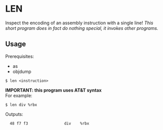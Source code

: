 # LEN
Inspect the encoding of an assembly instruction with a single line!
*This short program does in fact do nothing special, it invokes other programs.*
## Usage
Prerequisites:
- as
- objdump
```
$ len <instruction>
```
**IMPORTANT: this program uses AT&T syntax**
<br>
For example:
```
$ len div %rbx
```
Outputs:
```
  48 f7 f3                div    %rbx
```
